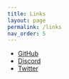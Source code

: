 ```yaml
---
title: Links
layout: page
permalink: /links
nav_order: 5
---
```

 
 * [GitHub][URL_1]
 * [Discord][URL_2]
 * [Twitter][URL_3]


[URL_1]: https://github.com/TBR-Development
[URL_2]: https://dsc.gg/the-back-room/
[URL_3]: https://twitter.com/TBR_Development
